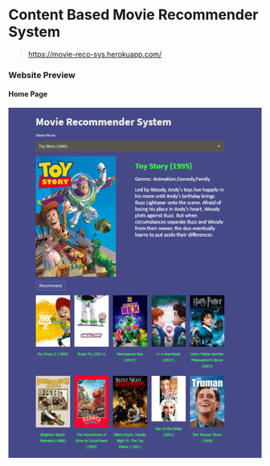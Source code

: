 # Content Based Movie Recommender System
> https://movie-reco-sys.herokuapp.com/

### Website Preview
#### Home Page
<img src="images/website_img.png" width="900">

